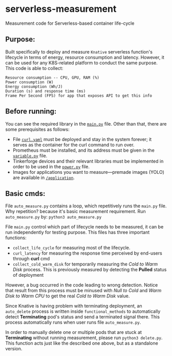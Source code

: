# serverless-measurement
Measurement code for Serverless-based container life-cycle 

## Purpose:
Built specifically to deploy and measure `Knative` serverless function's lifecycle in terms of energy, resource consumption and latency.
However, it can be used for any K8S-related platform to conduct the same purpose. This code is able to collect:
```
Resource consumption -- CPU, GPU, RAM (%)
Power consumption (W) 
Energy consumption (Wh/J)
Duration (s) and response time (ms)
Frame Per Second (FPS) for app that exposes API to get this info

```

## Before running:
You can see the required library in the [`main.py`](./main.py) file. Other than that, there are some prerequisites as follows:

- File [`curl.yaml`](./curl.yaml) must be deployed and stay in the system forever; it serves as the container for the curl command to run over.
- Prometheus must be installed, and its address must be given in the [`variable.py`](./variable.py) file.
- Tinkerforge devices and their relevant libraries must be implemented in order to be used in the [`power.py`](./power.py) file.
- Images for applications you want to measure—premade images (YOLO) are available in [`/application`](./application).


## Basic cmds:
File `auto_measure.py` contains a loop, which repetitively runs the `main.py` file. Why repetition? because it's basic measurement requirement. Run `auto_measure.py` by: `python3 auto_measure.py`  

File `main.py` control which part of lifecycle needs to be measured, it can be run independently for testing purpose. This files has three important functions:  
  
- `collect_life_cycle` for measuring most of the lifecycle.
- `curl_latency` for measuring the response time perceived by end-users through **curl** cmd
- `collect_cold_warm_disk` for temporarily measuring the *Cold to Warm Disk* process. This is previously measured by detecting the **Pulled** status of deployment  

However, a bug occurred in the code leading to wrong detection. Notice that result from this process must be minused with *Null to Cold* and *Warm Disk to Warm CPU* to get the real *Cold to Warm Disk* value.  

Since Knative is having problem with terminating deployment, an `auto_delete` process is written inside `functional_methods` to automatically detect **Terminating** pod's status and send a terminated signal there. This process automatically runs when user runs file `auto_measure.py`.  

In order to manually delete one or multiple pods that are stuck at **Terminating** without running measurement, please run `python3 delete.py`. This function acts just like the described one above, but as a standalone version. 